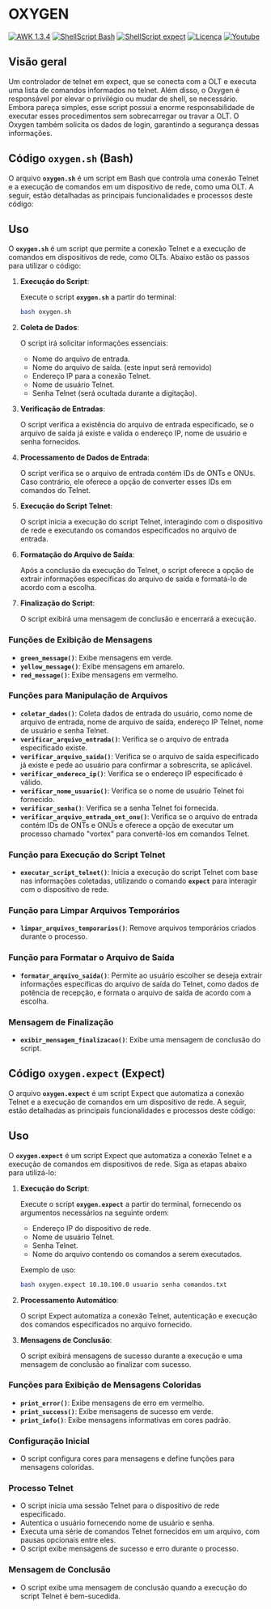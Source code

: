 # OXYGEN

[![AWK 1.3.4](https://img.shields.io/badge/AWK-1.3.4-red)](https://packages.debian.org/stable/awk) 
[![ShellScript Bash](https://img.shields.io/badge/ShellScript-Bash-blue)](https://www.gnu.org/software/bash/)
[![ShellScript expect](https://img.shields.io/badge/ShellScript-Expect-brown)](https://wiki.debian.org/Expect)
[![Licença](https://img.shields.io/badge/Licen%C3%A7a-GPL%202.0-yellow)](https://github.com/gustavo404/Oxygen/blob/main/LICENSE)
[![Youtube](https://img.shields.io/badge/Youtube-Gustavo404-red.svg)](https://youtube.com/gustavo404)

## Visão geral

Um controlador de telnet em expect, que se conecta com a OLT e executa uma lista de comandos informados no telnet. Além disso, o Oxygen é responsável por elevar o privilégio ou mudar de shell, se necessário. Embora pareça simples, esse script possui a enorme responsabilidade de executar esses procedimentos sem sobrecarregar ou travar a OLT. O Oxygen também solicita os dados de login, garantindo a segurança dessas informações. 

## **Código `oxygen.sh` (Bash)**

O arquivo **`oxygen.sh`** é um script em Bash que controla uma conexão Telnet e a execução de comandos em um dispositivo de rede, como uma OLT. A seguir, estão detalhadas as principais funcionalidades e processos deste código:

## **Uso**

O **`oxygen.sh`** é um script que permite a conexão Telnet e a execução de comandos em dispositivos de rede, como OLTs. Abaixo estão os passos para utilizar o código:

1. **Execução do Script**:
    
    Execute o script **`oxygen.sh`** a partir do terminal:
    
    ```bash
    bash oxygen.sh
    ```
    
2. **Coleta de Dados**:
    
    O script irá solicitar informações essenciais:
    
    - Nome do arquivo de entrada.
    - Nome do arquivo de saída. (este input será removido)
    - Endereço IP para a conexão Telnet.
    - Nome de usuário Telnet.
    - Senha Telnet (será ocultada durante a digitação).
3. **Verificação de Entradas**:
    
    O script verifica a existência do arquivo de entrada especificado, se o arquivo de saída já existe e valida o endereço IP, nome de usuário e senha fornecidos.
    
4. **Processamento de Dados de Entrada**:
    
    O script verifica se o arquivo de entrada contém IDs de ONTs e ONUs. Caso contrário, ele oferece a opção de converter esses IDs em comandos do Telnet.
    
5. **Execução do Script Telnet**:
    
    O script inicia a execução do script Telnet, interagindo com o dispositivo de rede e executando os comandos especificados no arquivo de entrada.
    
6. **Formatação do Arquivo de Saída**:
    
    Após a conclusão da execução do Telnet, o script oferece a opção de extrair informações específicas do arquivo de saída e formatá-lo de acordo com a escolha.
    
7. **Finalização do Script**:
    
    O script exibirá uma mensagem de conclusão e encerrará a execução.
    

### **Funções de Exibição de Mensagens**

- **`green_message()`**: Exibe mensagens em verde.
- **`yellow_message()`**: Exibe mensagens em amarelo.
- **`red_message()`**: Exibe mensagens em vermelho.

### **Funções para Manipulação de Arquivos**

- **`coletar_dados()`**: Coleta dados de entrada do usuário, como nome de arquivo de entrada, nome de arquivo de saída, endereço IP Telnet, nome de usuário e senha Telnet.
- **`verificar_arquivo_entrada()`**: Verifica se o arquivo de entrada especificado existe.
- **`verificar_arquivo_saida()`**: Verifica se o arquivo de saída especificado já existe e pede ao usuário para confirmar a sobrescrita, se aplicável.
- **`verificar_endereco_ip()`**: Verifica se o endereço IP especificado é válido.
- **`verificar_nome_usuario()`**: Verifica se o nome de usuário Telnet foi fornecido.
- **`verificar_senha()`**: Verifica se a senha Telnet foi fornecida.
- **`verificar_arquivo_entrada_ont_onu()`**: Verifica se o arquivo de entrada contém IDs de ONTs e ONUs e oferece a opção de executar um processo chamado "vortex" para convertê-los em comandos Telnet.

### **Função para Execução do Script Telnet**

- **`executar_script_telnet()`**: Inicia a execução do script Telnet com base nas informações coletadas, utilizando o comando **`expect`** para interagir com o dispositivo de rede.

### **Função para Limpar Arquivos Temporários**

- **`limpar_arquivos_temporarios()`**: Remove arquivos temporários criados durante o processo.

### **Função para Formatar o Arquivo de Saída**

- **`formatar_arquivo_saida()`**: Permite ao usuário escolher se deseja extrair informações específicas do arquivo de saída do Telnet, como dados de potência de recepção, e formata o arquivo de saída de acordo com a escolha.

### **Mensagem de Finalização**

- **`exibir_mensagem_finalizacao()`**: Exibe uma mensagem de conclusão do script.

## **Código `oxygen.expect` (Expect)**

O arquivo **`oxygen.expect`** é um script Expect que automatiza a conexão Telnet e a execução de comandos em um dispositivo de rede. A seguir, estão detalhadas as principais funcionalidades e processos deste código:

## **Uso**

O **`oxygen.expect`** é um script Expect que automatiza a conexão Telnet e a execução de comandos em dispositivos de rede. Siga as etapas abaixo para utilizá-lo:

1. **Execução do Script**:
    
    Execute o script **`oxygen.expect`** a partir do terminal, fornecendo os argumentos necessários na seguinte ordem:
    
    - Endereço IP do dispositivo de rede.
    - Nome de usuário Telnet.
    - Senha Telnet.
    - Nome do arquivo contendo os comandos a serem executados.
    
    Exemplo de uso:
    
    ```bash
    bash oxygen.expect 10.10.100.0 usuario senha comandos.txt
    ```
    
2. **Processamento Automático**:
    
    O script Expect automatiza a conexão Telnet, autenticação e execução dos comandos especificados no arquivo fornecido.
    
3. **Mensagens de Conclusão**:
    
    O script exibirá mensagens de sucesso durante a execução e uma mensagem de conclusão ao finalizar com sucesso.
    

### **Funções para Exibição de Mensagens Coloridas**

- **`print_error()`**: Exibe mensagens de erro em vermelho.
- **`print_success()`**: Exibe mensagens de sucesso em verde.
- **`print_info()`**: Exibe mensagens informativas em cores padrão.

### **Configuração Inicial**

- O script configura cores para mensagens e define funções para mensagens coloridas.

### **Processo Telnet**

- O script inicia uma sessão Telnet para o dispositivo de rede especificado.
- Autentica o usuário fornecendo nome de usuário e senha.
- Executa uma série de comandos Telnet fornecidos em um arquivo, com pausas opcionais entre eles.
- O script exibe mensagens de sucesso e erro durante o processo.

### **Mensagem de Conclusão**

- O script exibe uma mensagem de conclusão quando a execução do script Telnet é bem-sucedida.
